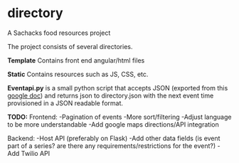 # directory
A Sachacks food resources project

The project consists of several directories.

<b>Template</b>
Contains front end angular/html files

<b>Static</b>
Contains resources such as JS, CSS, etc.

<b>Eventapi.py</b>
is a small python script that accepts JSON (exported from this [google doc](https://docs.google.com/spreadsheets/d/1JwAlUxOp9ixiEl-AwyPmRLRFgGUR7I1qWzLog2rCydo/edit?usp=sharing)) and returns json to directory.json with the next event time provisioned in a JSON readable format.

<b>TODO:</b>
Frontend:
-Pagination of events
-More sort/filtering
-Adjust language to be more understandable
-Add google maps directions/API integration

Backend:
-Host API (preferably on Flask)
-Add other data fields (is event part of a series? are there any requirements/restrictions for the event?)
-Add Twilio API
